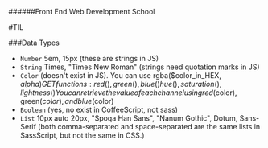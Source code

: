 ######Front End Web Development School

#TIL

###Data Types
- `Number` 5em, 15px (these are strings in JS)
- `String` Times, "Times New Roman" (strings need quotation marks in JS)
- `Color` (doesn't exist in JS). 
	You can use rgba($color_in_HEX, $alpha)
	GET functions:
		red(), green(), blue()
		hue(), saturation(), lightness()
		You can retrieve the value of each channel using red($color), green($color), and blue($color)
- `Boolean` (yes, no exist in CoffeeScript, not sass)
- `List` 10px auto 20px, "Spoqa Han Sans", "Nanum Gothic", Dotum, Sans-Serif (both comma-separated and space-separated are the same lists in SassScript, but not the same in CSS.)
